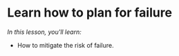 # Learn how to plan for failure
_In this lesson, you'll learn:_

-   How to mitigate the risk of failure.


